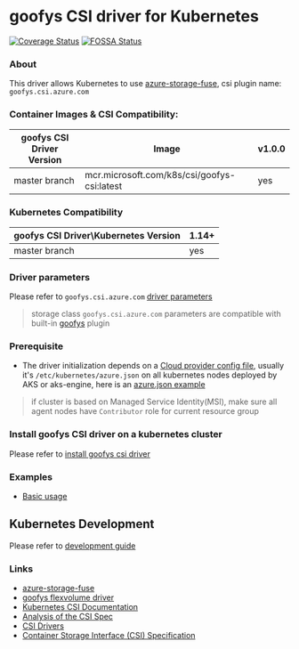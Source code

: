 # goofys CSI driver for Kubernetes
[![Coverage Status](https://coveralls.io/github/kubernetes-sigs/goofys-csi-driver?branch=master)](https://coveralls.io/github/kubernetes-sigs/goofys-csi-driver?branch=master)
[![FOSSA Status](https://app.fossa.io/api/projects/git%2Bgithub.com%2Fcsi-driver%2Fgoofys-csi-driver.svg?type=shield)](https://app.fossa.io/projects/git%2Bgithub.com%2Fcsi-driver%2Fgoofys-csi-driver?ref=badge_shield)

### About
This driver allows Kubernetes to use [azure-storage-fuse](https://github.com/Azure/azure-storage-fuse), csi plugin name: `goofys.csi.azure.com`

### Container Images & CSI Compatibility:
|goofys CSI Driver Version    | Image                                              | v1.0.0 |
|-------------------------------|----------------------------------------------------|--------|
|master branch                  |mcr.microsoft.com/k8s/csi/goofys-csi:latest       | yes    |

### Kubernetes Compatibility
| goofys CSI Driver\Kubernetes Version   | 1.14+ |
|------------------------------------------|-------|
| master branch                            | yes   |

### Driver parameters
Please refer to `goofys.csi.azure.com` [driver parameters](./docs/driver-parameters.md)
 > storage class `goofys.csi.azure.com` parameters are compatible with built-in [goofys](https://kubernetes.io/docs/concepts/storage/volumes/#goofys) plugin

### Prerequisite
 - The driver initialization depends on a [Cloud provider config file](https://github.com/kubernetes/cloud-provider-azure/blob/master/docs/cloud-provider-config.md), usually it's `/etc/kubernetes/azure.json` on all kubernetes nodes deployed by AKS or aks-engine, here is an [azure.json example](./deploy/example/azure.json)
 > if cluster is based on Managed Service Identity(MSI), make sure all agent nodes have `Contributor` role for current resource group

### Install goofys CSI driver on a kubernetes cluster
Please refer to [install goofys csi driver](https://github.com/kubernetes-sigs/goofys-csi-driver/blob/master/docs/install-goofys-csi-driver.md)

### Examples
 - [Basic usage](./deploy/example/e2e_usage.md)

## Kubernetes Development
Please refer to [development guide](./docs/csi-dev.md)


### Links
 - [azure-storage-fuse](https://github.com/Azure/azure-storage-fuse)
 - [goofys flexvolume driver](https://github.com/Azure/kubernetes-volume-drivers/tree/master/flexvolume/goofys)
 - [Kubernetes CSI Documentation](https://kubernetes-csi.github.io/docs/Home.html)
 - [Analysis of the CSI Spec](https://blog.thecodeteam.com/2017/11/03/analysis-csi-spec/)
 - [CSI Drivers](https://github.com/kubernetes-csi/drivers)
 - [Container Storage Interface (CSI) Specification](https://github.com/container-storage-interface/spec)
